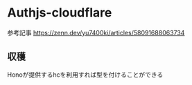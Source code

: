 # Authjs-cloudflare

参考記事
https://zenn.dev/yu7400ki/articles/58091688063734

## 収穫

Honoが提供するhcを利用すれば型を付けることができる